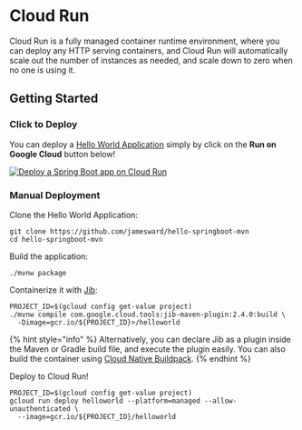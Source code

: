 # Cloud Run

Cloud Run is a fully managed container runtime environment, where you can deploy any HTTP serving containers, and Cloud Run will automatically scale out the number of instances as needed, and scale down to zero when no one is using it.

## Getting Started

### Click to Deploy

You can deploy a [Hello World Application](https://github.com/jamesward/hello-springboot-mvn.git) simply by click on the **Run on Google Cloud** button below!

[![Deploy a Spring Boot app on Cloud Run](https://deploy.cloud.run/button.svg)](https://deploy.cloud.run/?git_repo=https://github.com/jamesward/hello-springboot-mvn.git)

### Manual Deployment

Clone the Hello World Application:

```text
git clone https://github.com/jamesward/hello-springboot-mvn
cd hello-springboot-mvn
```

Build the application:

```text
./mvnw package
```

Containerize it with [Jib](https://github.com/GoogleContainerTools/jib):

```text
PROJECT_ID=$(gcloud config get-value project)
./mvnw compile com.google.cloud.tools:jib-maven-plugin:2.4.0:build \
  -Dimage=gcr.io/${PROJECT_ID}>/helloworld
```

{% hint style="info" %}
Alternatively, you can declare Jib as a plugin inside the Maven or Gradle build file, and execute the plugin easily.  You can also build the container using [Cloud Native Buildpack](https://buildpacks.io/).
{% endhint %}

Deploy to Cloud Run!

```text
PROJECT_ID=$(gcloud config get-value project)
gcloud run deploy helloworld --platform=managed --allow-unauthenticated \
  --image=gcr.io/${PROJECT_ID}/helloworld
```


